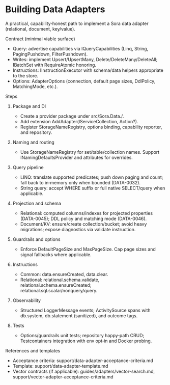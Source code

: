 ﻿# Building Data Adapters

A practical, capability‑honest path to implement a Sora data adapter (relational, document, key/value).

Contract (minimal viable surface)
- Query: advertise capabilities via IQueryCapabilities (Linq, String, PagingPushdown, FilterPushdown).
- Writes: implement Upsert/UpsertMany, Delete/DeleteMany/DeleteAll; IBatchSet with RequireAtomic honoring.
- Instructions: IInstructionExecutor with schema/data helpers appropriate to the store.
- Options: AdapterOptions (connection, default page sizes, DdlPolicy, MatchingMode, etc.).

Steps
1) Package and DI
   - Create a provider package under src/Sora.Data.<Adapter>/.
   - Add extension Add<Adapter>Adapter(IServiceCollection, Action<AdapterOptions>?).
   - Register StorageNameRegistry, options binding, capability reporter, and repository.

2) Naming and routing
   - Use StorageNameRegistry for set/table/collection names. Support INamingDefaultsProvider and attributes for overrides.

3) Query pipeline
   - LINQ: translate supported predicates; push down paging and count; fall back to in‑memory only when bounded (DATA-0032).
   - String query: accept WHERE suffix or full native SELECT/query when applicable.

4) Projection and schema
   - Relational: computed columns/indexes for projected properties (DATA-0045); DDL policy and matching mode (DATA-0046).
   - Document/KV: ensure/create collection/bucket; avoid heavy migrations; expose diagnostics via validate instruction.

5) Guardrails and options
   - Enforce DefaultPageSize and MaxPageSize. Cap page sizes and signal fallbacks where applicable.

6) Instructions
   - Common: data.ensureCreated, data.clear.
   - Relational: relational.schema.validate, relational.schema.ensureCreated; relational.sql.scalar/nonquery/query.

7) Observability
   - Structured LoggerMessage events; ActivitySource spans with db.system, db.statement (sanitized), and outcome tags.

8) Tests
   - Options/guardrails unit tests; repository happy‑path CRUD; Testcontainers integration with env opt‑in and Docker probing.

References and templates
- Acceptance criteria: support/data-adapter-acceptance-criteria.md
- Template: support/data-adapter-template.md
- Vector contracts (if applicable): guides/adapters/vector-search.md, support/vector-adapter-acceptance-criteria.md
